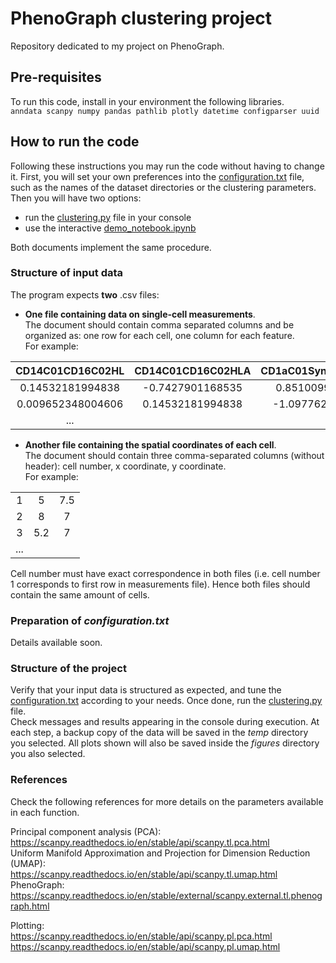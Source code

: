 # PhenoGraph clustering project  
Repository dedicated to my project on PhenoGraph.  

## Pre-requisites  
To run this code, install in your environment the following libraries.  
`anndata scanpy numpy pandas pathlib plotly datetime configparser uuid`  

## How to run the code  
Following these instructions you may run the code without having to change it. First, you will set your own preferences into the [configuration.txt](./configuration.txt) file, such as the names of the dataset directories or the clustering parameters. Then you will have two options:  
- run the [clustering.py](./clustering.py) file in your console  
- use the interactive [demo_notebook.ipynb](./demo_notebook.ipynb)  

Both documents implement the same procedure.

### Structure of input data  
The program expects **two** .csv files:  
- **One file containing data on single-cell measurements**.  
The document should contain comma separated columns and be organized as: one row for each cell, one column for each feature.  
For example:  

| CD14C01CD16C02HL  | CD14C01CD16C02HLA | CD1aC01SynCAMC02RB | ... |
|:-----------------:|:-----------------:|:------------------:|:---:|
|  0.14532181994838 |  -0.7427901168535 |   0.8510099217044  |     |
| 0.009652348004606 |  0.14532181994838 |  -1.0977624202569  |     |
|        ...        |                   |                    |     |  

- **Another file containing the spatial coordinates of each cell**.  
The document should contain three comma-separated columns (without header): cell number, x coordinate, y coordinate.  
For example:  

|      |     |     |
|:----:|:---:|:---:|
|   1  |  5  | 7.5 |
|   2  |  8  |  7  |
|   3  | 5.2 |  7  |
|  ... |     |     |  
  
Cell number must have exact correspondence in both files (i.e. cell number 1 corresponds to first row in measurements file). Hence both files should contain the same amount of cells.  

### Preparation of *configuration.txt*  
Details available soon.  

### Structure of the project  
Verify that your input data is structured as expected, and tune the [configuration.txt](./configuration.txt) according to your needs. Once done, run the [clustering.py](./clustering.py) file.  
Check messages and results appearing in the console during execution.
At each step, a backup copy of the data will be saved in the *temp* directory you selected.
All plots shown will also be saved inside the *figures* directory you also selected.  

### References  
Check the following references for more details on the parameters available in each function.  

  
Principal component analysis (PCA):  
https://scanpy.readthedocs.io/en/stable/api/scanpy.tl.pca.html  
Uniform Manifold Approximation and Projection for Dimension Reduction (UMAP):  
https://scanpy.readthedocs.io/en/stable/api/scanpy.tl.umap.html  
PhenoGraph:  
https://scanpy.readthedocs.io/en/stable/external/scanpy.external.tl.phenograph.html  

  
Plotting:  
https://scanpy.readthedocs.io/en/stable/api/scanpy.pl.pca.html  
https://scanpy.readthedocs.io/en/stable/api/scanpy.pl.umap.html  